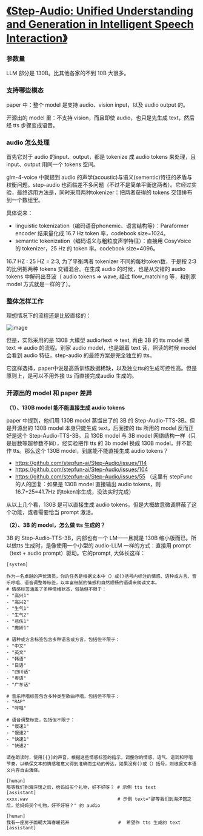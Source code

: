 # [《Step-Audio: Unified Understanding and Generation in Intelligent Speech Interaction》](https://arxiv.org/pdf/2502.11946)

### 参数量
LLM 部分是 130B。比其他各家的不到 10B 大很多。

### 支持哪些模态
paper 中：整个 model 是支持 audio、vision input，以及 audio output 的。

开源出的 model 里：不支持 vision，而且即使 audio，也只是先生成 text，然后经 tts 步骤变成语音。

### audio 怎么处理

首先它对于 audio 的input、output，都是 tokenize 成 audio tokens 来处理，且 input、output 用同一个 tokens 空间。

glm-4-voice 中就提到 audio 的声学(acoustic)与语义(sementic)特征的矛盾与权衡问题。step-audio 也面临差不多问题（不过不是简单平衡这两者）。它经过实验，最终选用方法是，同时采用两种tokenizer：把两者获得的 tokens 交错排布到一个数组里。

具体说来：
- linguistic tokenization（编码语音phonemic、语言结构等）：Paraformer encoder 结果量化成 16.7 Hz token 率，codebook size=1024。
- semantic tokenization（编码语义与粗粒度声学特征）：直接用 CosyVoice 的 tokenizer，25 Hz 的 token 率。codebook size=4096。

16.7 HZ : 25 HZ = 2:3, 为了平衡两者 tokenizer 不同的每秒token数，于是按 2:3 的比例把两种 tokens 交错混合。在生成 audio 的时候，也是从交错的 audio tokens 中解码出音波（ audio tokens => wave, 经过 flow_matching 等，和别家 model 方式就是一样的了）。

### 整体怎样工作

理想情况下的流程还是比较直接的：

![image](https://github.com/user-attachments/assets/e8756678-78d2-43f9-8751-e7869bd48f88)

但是，实际采用的是 130B 大模型 audio/text => text, 再由 3B 的 tts model 把 text => audio 的流程。别家 audio model，也是跟着 text 读，照读的时候 model 会看到 audio 特征，step-audio 的最终方案是完全独立的 tts。

它这样选择，paper中说是高质训练数据稀缺，以及独立tts的生成可控性高。但是原则上，是可以不用外接 tts 而直接完成audio 生成的。

### 开源出的 model 和 paper 差异

**（1）、130B model 能不能直接生成 audio tokens**

paper 中提到，他们用 130B model 蒸馏出了的 3B 的 Step-Audio-TTS-3B。但是开源出的 130B model 本身只能生成 text，后面接的 tts 所用的 model 反而正好是这个 Step-Audio-TTS-3B。且 130B model 与 3B model 网络结构一样（只是层数等超参数不同），经实验把作 tts 的 3b model 换成 130B model，并不能作 tts。那么这个 130B model，到底能不能直接生成 audio tokens？

- https://github.com/stepfun-ai/Step-Audio/issues/114
- https://github.com/stepfun-ai/Step-Audio/issues/104
- https://github.com/stepfun-ai/Step-Audio/issues/55 （这里有 stepFunc 的人的回复：如果是 130B model 直接输出 audio tokens，则 16.7+25=41.7Hz 的token率生成，没法实时完成）

从以上几个看，130B 是可以直接生成 audio tokens。但是大概故意微调屏蔽了这个功能，或者需要恰当 prompt 激活。

**（2）、3B 的 model，怎么做 tts 生成的？**

3B 的 Step-Audio-TTS-3B，内部也有一个 LM——且就是 130B 缩小版而已。所以做tts 生成时，是像使用一个小型的 audio-LLM 一样的方式：直接用 prompt（text + audio prompt）驱动。它的prompt, 大体长这样：
```
[system]

作为一名卓越的声优演员，你的任务是根据文本中（）或()括号内标注的情感、语种或方言、音乐哼唱、语音调整等标签，以丰富细腻的情感和自然顺畅的语调来朗读文本。
# 情感标签涵盖了多种情绪状态，包括但不限于：
- "高兴1"
- "高兴2"
- "生气1"
- "生气2"
- "悲伤1"
- "撒娇1"

# 语种或方言标签包含多种语言或方言，包括但不限于：
- "中文"
- "英文"
- "韩语"
- "日语"
- "四川话"
- "粤语"
- "广东话"

# 音乐哼唱标签包含多种类型歌曲哼唱，包括但不限于：
- "RAP"
- "哼唱"

# 语音调整标签，包括但不限于：
- "慢速1"
- "慢速2"
- "快速1"
- "快速2"

请在朗读时，使用[{}]的声音，根据这些情感标签的指示，调整你的情感、语气、语调和哼唱节奏，以确保文本的情感和意义得到准确而生动的传达，如果没有()或（）括号，则根据文本语义内容自由演绎。

[human]
那等我们到海洋馆之后，给妈妈买个礼物，好不好呀？ # 示例 tts text
[assistant]
xxxx.wav                                 # 示例 text="那等我们到海洋馆之后，给妈妈买个礼物，好不好呀？" 的 audio

[human]
我有一座房子面朝大海春暖花开                  #  希望作 tts 生成的 text
[assistant]
```

